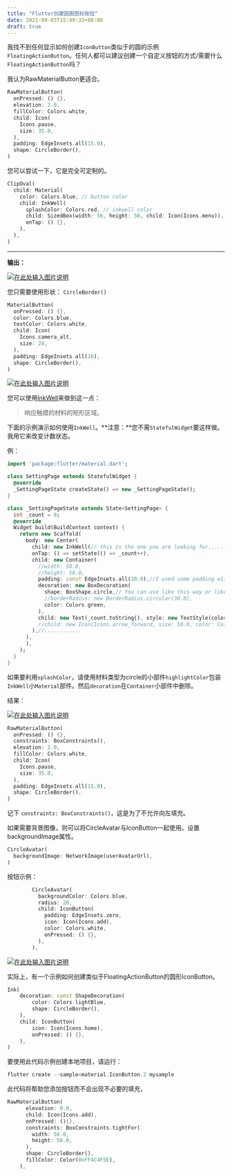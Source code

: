 ```yaml
---
title: "Flutter创建圆圈图标按钮"
date: 2021-09-03T15:49:33+08:00
draft: true
---
```


我找不到任何显示如何创建`IconButton`类似于的圆的示例`FloatingActionButton`。任何人都可以建议创建一个自定义按钮的方式/需要什么`FloatingActionButton`吗？


我认为RawMaterialButton更适合。

```dart
RawMaterialButton(
  onPressed: () {},
  elevation: 2.0,
  fillColor: Colors.white,
  child: Icon(
    Icons.pause,
    size: 35.0,
  ),
  padding: EdgeInsets.all(15.0),
  shape: CircleBorder(),
)
```


您可以尝试一下，它是完全可定制的。

```dart
ClipOval(
  child: Material(
    color: Colors.blue, // button color
    child: InkWell(
      splashColor: Colors.red, // inkwell color
      child: SizedBox(width: 56, height: 56, child: Icon(Icons.menu)),
      onTap: () {},
    ),
  ),
)
```

------

**输出：**

[![在此处输入图片说明](https://i.stack.imgur.com/yRtvq.gif)](https://i.stack.imgur.com/yRtvq.gif)



您只需要使用形状： `CircleBorder()`

```dart
MaterialButton(
  onPressed: () {},
  color: Colors.blue,
  textColor: Colors.white,
  child: Icon(
    Icons.camera_alt,
    size: 24,
  ),
  padding: EdgeInsets.all(16),
  shape: CircleBorder(),
)
```

[![在此处输入图片说明](https://i.stack.imgur.com/xLOYo.png)](https://i.stack.imgur.com/xLOYo.png)



您可以使用[InkWell](https://docs.flutter.io/flutter/material/InkWell-class.html)来做到这一点：

> 响应触摸的材料的矩形区域。

下面的示例演示如何使用`InkWell`。**注意：**您不需`StatefulWidget`要这样做。我用它来改变计数状态。

例：

```dart
import 'package:flutter/material.dart';

class SettingPage extends StatefulWidget {
  @override
  _SettingPageState createState() => new _SettingPageState();
}

class _SettingPageState extends State<SettingPage> {
  int _count = 0;
  @override
  Widget build(BuildContext context) {
    return new Scaffold(
      body: new Center(
        child: new InkWell(// this is the one you are looking for..........
        onTap: () => setState(() => _count++),
        child: new Container(
          //width: 50.0,
          //height: 50.0,
          padding: const EdgeInsets.all(20.0),//I used some padding without fixed width and height
          decoration: new BoxDecoration(
            shape: BoxShape.circle,// You can use like this way or like the below line
            //borderRadius: new BorderRadius.circular(30.0),
            color: Colors.green,
          ),
          child: new Text(_count.toString(), style: new TextStyle(color: Colors.white, fontSize: 50.0)),// You can add a Icon instead of text also, like below.
          //child: new Icon(Icons.arrow_forward, size: 50.0, color: Colors.black38)),
        ),//............
      ),
      ),
    );
  }
}
```

如果要利用`splashColor`，请使用材料类型为circle的小部件`highlightColor`包装`InkWell`小`Material`部件。然后`decoration`在`Container`小部件中删除。

结果：

[![在此处输入图片说明](https://i.stack.imgur.com/rQMIM.png)](https://i.stack.imgur.com/rQMIM.png)

```dart
RawMaterialButton(
  onPressed: () {},
  constraints: BoxConstraints(),
  elevation: 2.0,
  fillColor: Colors.white,
  child: Icon(
    Icons.pause,
    size: 35.0,
  ),
  padding: EdgeInsets.all(15.0),
  shape: CircleBorder(),
)
```

记下 `constraints: BoxConstraints()`，这是为了不允许向左填充。


如果需要背景图像，则可以将CircleAvatar与IconButton一起使用。设置backgroundImage属性。

```dart
CircleAvatar(
  backgroundImage: NetworkImage(userAvatarUrl),
)
```

按钮示例：

```dart
        CircleAvatar(
          backgroundColor: Colors.blue,
          radius: 20,
          child: IconButton(
            padding: EdgeInsets.zero,
            icon: Icon(Icons.add),
            color: Colors.white,
            onPressed: () {},
          ),
        ),
```

[![在此处输入图片说明](https://i.stack.imgur.com/1m96y.png)](https://i.stack.imgur.com/1m96y.png)



实际上，有一个示例如何创建类似于FloatingActionButton的圆形IconButton。

```dart
Ink(
    decoration: const ShapeDecoration(
        color: Colors.lightBlue,
        shape: CircleBorder(),
    ),
    child: IconButton(
        icon: Icon(Icons.home),
        onPressed: () {},
    ),
)
```

要使用此代码示例创建本地项目，请运行：

```dart
flutter create --sample=material.IconButton.2 mysample
```

此代码将帮助您添加按钮而不会出现不必要的填充，

```dart
RawMaterialButton(
      elevation: 0.0,
      child: Icon(Icons.add),
      onPressed: (){},
      constraints: BoxConstraints.tightFor(
        width: 56.0,
        height: 56.0,
      ),
      shape: CircleBorder(),
      fillColor: Color(0xFF4C4F5E),
    ),
```

